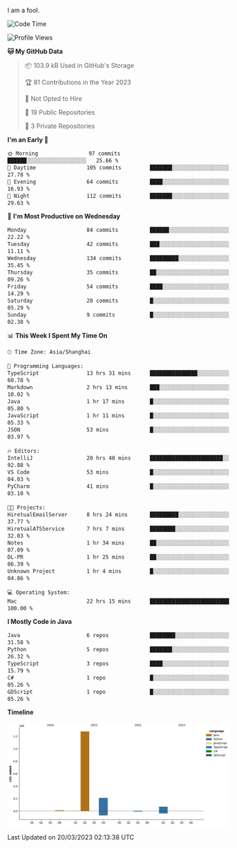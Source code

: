 I am a fool.

<!--START_SECTION:waka-->
![Code Time](http://img.shields.io/badge/Code%20Time-190%20hrs%205%20mins-blue)

![Profile Views](http://img.shields.io/badge/Profile%20Views-8-blue)

**🐱 My GitHub Data** 

> 📦 103.9 kB Used in GitHub's Storage 
 > 
> 🏆 81 Contributions in the Year 2023
 > 
> 🚫 Not Opted to Hire
 > 
> 📜 19 Public Repositories 
 > 
> 🔑 3 Private Repositories 
 > 
**I'm an Early 🐤** 

```text
🌞 Morning                97 commits          ██████░░░░░░░░░░░░░░░░░░░   25.66 % 
🌆 Daytime                105 commits         ███████░░░░░░░░░░░░░░░░░░   27.78 % 
🌃 Evening                64 commits          ████░░░░░░░░░░░░░░░░░░░░░   16.93 % 
🌙 Night                  112 commits         ███████░░░░░░░░░░░░░░░░░░   29.63 % 
```
📅 **I'm Most Productive on Wednesday** 

```text
Monday                   84 commits          ██████░░░░░░░░░░░░░░░░░░░   22.22 % 
Tuesday                  42 commits          ███░░░░░░░░░░░░░░░░░░░░░░   11.11 % 
Wednesday                134 commits         █████████░░░░░░░░░░░░░░░░   35.45 % 
Thursday                 35 commits          ██░░░░░░░░░░░░░░░░░░░░░░░   09.26 % 
Friday                   54 commits          ████░░░░░░░░░░░░░░░░░░░░░   14.29 % 
Saturday                 20 commits          █░░░░░░░░░░░░░░░░░░░░░░░░   05.29 % 
Sunday                   9 commits           █░░░░░░░░░░░░░░░░░░░░░░░░   02.38 % 
```


📊 **This Week I Spent My Time On** 

```text
🕑︎ Time Zone: Asia/Shanghai

💬 Programming Languages: 
TypeScript               13 hrs 31 mins      ███████████████░░░░░░░░░░   60.78 % 
Markdown                 2 hrs 13 mins       ███░░░░░░░░░░░░░░░░░░░░░░   10.02 % 
Java                     1 hr 17 mins        █░░░░░░░░░░░░░░░░░░░░░░░░   05.80 % 
JavaScript               1 hr 11 mins        █░░░░░░░░░░░░░░░░░░░░░░░░   05.33 % 
JSON                     53 mins             █░░░░░░░░░░░░░░░░░░░░░░░░   03.97 % 

🔥 Editors: 
IntelliJ                 20 hrs 40 mins      ███████████████████████░░   92.88 % 
VS Code                  53 mins             █░░░░░░░░░░░░░░░░░░░░░░░░   04.03 % 
PyCharm                  41 mins             █░░░░░░░░░░░░░░░░░░░░░░░░   03.10 % 

🐱‍💻 Projects: 
HiretualEmailServer      8 hrs 24 mins       █████████░░░░░░░░░░░░░░░░   37.77 % 
HiretualATSService       7 hrs 7 mins        ████████░░░░░░░░░░░░░░░░░   32.03 % 
Notes                    1 hr 34 mins        ██░░░░░░░░░░░░░░░░░░░░░░░   07.09 % 
DL-PR                    1 hr 25 mins        ██░░░░░░░░░░░░░░░░░░░░░░░   06.39 % 
Unknown Project          1 hr 4 mins         █░░░░░░░░░░░░░░░░░░░░░░░░   04.86 % 

💻 Operating System: 
Mac                      22 hrs 15 mins      █████████████████████████   100.00 % 
```

**I Mostly Code in Java** 

```text
Java                     6 repos             ████████░░░░░░░░░░░░░░░░░   31.58 % 
Python                   5 repos             ███████░░░░░░░░░░░░░░░░░░   26.32 % 
TypeScript               3 repos             ████░░░░░░░░░░░░░░░░░░░░░   15.79 % 
C#                       1 repo              █░░░░░░░░░░░░░░░░░░░░░░░░   05.26 % 
GDScript                 1 repo              █░░░░░░░░░░░░░░░░░░░░░░░░   05.26 % 
```



**Timeline**

![Lines of Code chart](https://raw.githubusercontent.com/VeejaLiu/VeejaLiu/master/assets/bar_graph.png)


 Last Updated on 20/03/2023 02:13:38 UTC
<!--END_SECTION:waka-->
